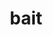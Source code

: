 ---
category: 4-letters
denotation: null
name: bait
reference_link: https://www.etymonline.com/word/bait
root_language: null
root_name: null
title: bait
type: free
word_sums:
- respelling: bait
  sum: 'Bait + '
---